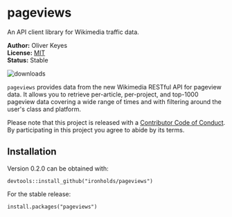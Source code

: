 # pageviews
An API client library for Wikimedia traffic data.

__Author:__ Oliver Keyes<br/>
__License:__ [MIT](http://opensource.org/licenses/MIT)<br/>
__Status:__ Stable

![downloads](http://cranlogs.r-pkg.org/badges/grand-total/pageviews)

`pageviews` provides data from the new Wikimedia RESTful API for pageview data. It allows you to retrieve per-article, per-project, and top-1000 pageview data covering a wide range of times and with filtering around the user's class and platform.

Please note that this project is released with a [Contributor Code of Conduct](https://github.com/Ironholds/pageviews/blob/master/CONDUCT.md). By participating in this project you agree to abide by its terms.

## Installation
Version 0.2.0 can be obtained with:

    devtools::install_github("ironholds/pageviews")
    
For the stable release:

    install.packages("pageviews")
